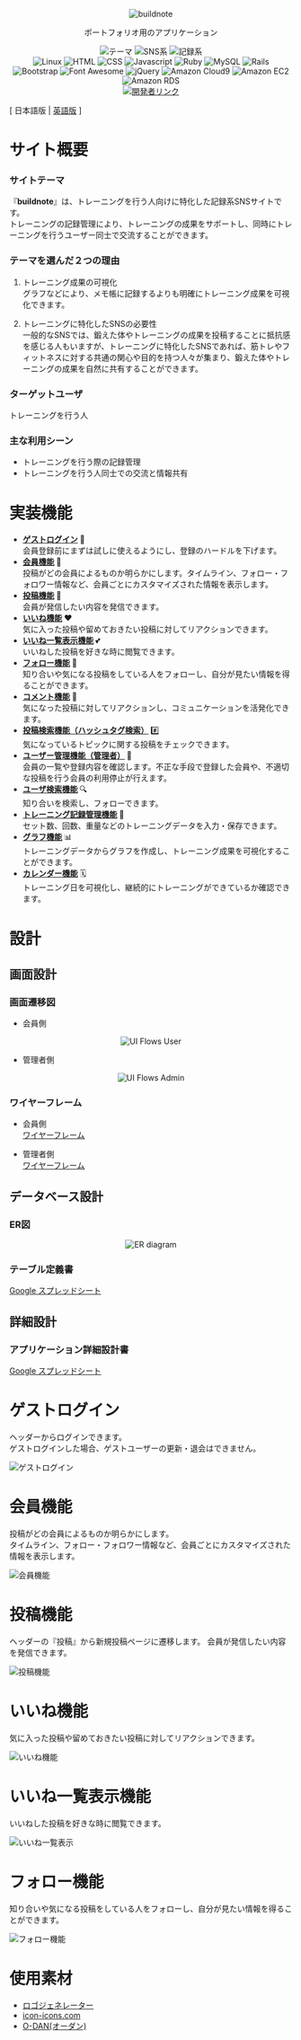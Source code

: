 <p align="center">
<img src="app/assets/images/buildnote/linkedin_banner_image_2.png" alt="buildnote">
</p>

<p align="center">
ポートフォリオ用のアプリケーション
</p>

<p align="center">
<img src="https://img.shields.io/badge/テーマ-ffd700" alt="テーマ">
<img src="https://img.shields.io/badge/SNS%E7%B3%BB-ffd700" alt="SNS系">
<img src="https://img.shields.io/badge/%E8%A8%98%E9%8C%B2%E7%B3%BB-ffd700" alt="記録系">
<br>
<img src="https://img.shields.io/badge/-Linux-6C6694.svg?logo=linux&style=flat" alt="Linux">
<img src="https://img.shields.io/badge/-HTML-333.svg?logo=html5&style=flat" alt="HTML">
<img src="https://img.shields.io/badge/-CSS-1572B6.svg?logo=css3&style=flat" alt="CSS">
<img src="https://img.shields.io/badge/Javascript-276DC3.svg?logo=javascript&style=flat" alt="Javascript">
<img src="https://img.shields.io/badge/-Ruby%203.1.2p20-CC342D.svg?logo=Ruby&style=flat" alt="Ruby">
<img src="https://img.shields.io/badge/-MySQL-4479A1.svg?logo=mysql&style=flat" alt="MySQL">
<img src="https://img.shields.io/badge/-Rails%206.1.4-CC0000.svg?logo=rubyonrails&style=flat" alt="Rails">
<img src="https://img.shields.io/badge/-Bootstrap-563D7C.svg?logo=bootstrap&style=flat" alt="Bootstrap">
<img src="https://img.shields.io/badge/-Font%20Awesome%205.15.4-fffafa.svg?logo=fontawesome&style=flat" alt="Font Awesome">
<img src="https://img.shields.io/badge/-jQuery%203.7.0-0769AD.svg?logo=jquery&style=flat" alt="jQuery">
<img src="https://img.shields.io/badge/Amazon%20Cloud9-blue" alt="Amazon Cloud9">
<img src="https://img.shields.io/badge/-Amazon%20EC2-ff4500.svg?logo=amazonec2&style=flat" alt="Amazon EC2">
<img src="https://img.shields.io/badge/-Amazon%20RDS-000080.svg?logo=amazonrds&style=flat" alt="Amazon RDS">
<br>
<a href="https://github.com/yusukeee811">
<img src="https://img.shields.io/badge/Created%20by-yusukeee811-blue?logo=github" alt="開発者リンク">
</a>
</p>

[ 日本語版 | [英語版](README-eng.md) ]
# サイト概要
### サイトテーマ
『<b>buildnote</b>』は、トレーニングを行う人向けに特化した記録系SNSサイトです。<br>
トレーニングの記録管理により、トレーニングの成果をサポートし、同時にトレーニングを行うユーザー同士で交流することができます。

### テーマを選んだ２つの理由
1. トレーニング成果の可視化<br>
  グラフなどにより、メモ帳に記録するよりも明確にトレーニング成果を可視化できます。<br>

2. トレーニングに特化したSNSの必要性<br>
  一般的なSNSでは、鍛えた体やトレーニングの成果を投稿することに抵抗感を感じる人もいますが、トレーニングに特化したSNSであれば、筋トレやフィットネスに対する共通の関心や目的を持つ人々が集まり、鍛えた体やトレーニングの成果を自然に共有することができます。

### ターゲットユーザ
トレーニングを行う人

### 主な利用シーン
- トレーニングを行う際の記録管理
- トレーニングを行う人同士での交流と情報共有

# 実装機能
- <b> [ゲストログイン](#ゲストログイン) </b> 🚪 <br> 会員登録前にまずは試しに使えるようにし、登録のハードルを下げます。
- <b> [会員機能](#会員機能) </b> 👥 <br> 投稿がどの会員によるものか明らかにします。タイムライン、フォロー・フォロワー情報など、会員ごとにカスタマイズされた情報を表示します。
- <b> [投稿機能](#投稿機能) </b> 📸 <br> 会員が発信したい内容を発信できます。
- <b> [いいね機能](#いいね機能) </b> ❤️ <br> 気に入った投稿や留めておきたい投稿に対してリアクションできます。
- <b> [いいね一覧表示機能](#いいね一覧表示機能) </b> 💕 <br> いいねした投稿を好きな時に閲覧できます。
- <b> [フォロー機能](#フォロー機能) </b> 🤝 <br> 知り合いや気になる投稿をしている人をフォローし、自分が見たい情報を得ることができます。
- <b> [コメント機能](#コメント機能) </b> 💬 <br> 気になった投稿に対してリアクションし、コミュニケーションを活発化できます。
- <b> [投稿検索機能（ハッシュタグ検索）](#投稿検索機能（ハッシュタグ検索）) </b> #️⃣ <br> 気になっているトピックに関する投稿をチェックできます。
- <b> [ユーザー管理機能（管理者）](#ユーザー管理機能（管理者）) </b> 👑 <br> 会員の一覧や登録内容を確認します。不正な手段で登録した会員や、不適切な投稿を行う会員の利用停止が行えます。
- <b> [ユーザ検索機能](#ユーザ検索機能) </b> 🔍 <br> 知り合いを検索し、フォローできます。
- <b> [トレーニング記録管理機能](#トレーニング記録管理機能) </b> 📝  <br> セット数、回数、重量などのトレーニングデータを入力・保存できます。
- <b> [グラフ機能](#グラフ機能) </b> 📊 <br> トレーニングデータからグラフを作成し、トレーニング成果を可視化することができます。
- <b> [カレンダー機能](#カレンダー機能) </b> 🗓️ <br> トレーニング日を可視化し、継続的にトレーニングができているか確認できます。

# 設計
## 画面設計
### 画面遷移図
- 会員側

<p align="center">
<img src="app/assets/images/UI_Flows/UIFlows_user.jpg" alt="UI Flows User">
</p>

- 管理者側

<p align="center">
<img src="app/assets/images/UI_Flows/UIFlows_admin.jpg" alt="UI Flows Admin">
</p>

### ワイヤーフレーム
- 会員側 <br>
[ワイヤーフレーム](app/assets/pdf/Wire_frame/wireframe_user.pdf)

- 管理者側 <br>
[ワイヤーフレーム](app/assets/pdf/Wire_frame/wireframe_admin.pdf)

## データベース設計
### ER図

<p align="center">
<img src="app/assets/images/ER_diagram/ER_diagram.jpg" alt="ER diagram">
</p>

### テーブル定義書
[Google スプレッドシート](https://docs.google.com/spreadsheets/d/1eoqDMm04hEqI0XbXiWhPfNqwQ6nZfI0DdmKXfF4AtBg/edit?usp=sharing)

## 詳細設計
### アプリケーション詳細設計書

[Google スプレッドシート](https://docs.google.com/spreadsheets/d/15XIUHg1zwqNAPrMz759BzxNL3kP_FmTqh-AW7rmOd30/edit?usp=sharing)

# ゲストログイン
ヘッダーからログインできます。 <br>
ゲストログインした場合、ゲストユーザーの更新・退会はできません。

![ゲストログイン]()

# 会員機能
投稿がどの会員によるものか明らかにします。<br>
タイムライン、フォロー・フォロワー情報など、会員ごとにカスタマイズされた情報を表示します。

![会員機能]()

# 投稿機能
ヘッダーの『投稿』から新規投稿ページに遷移します。
会員が発信したい内容を発信できます。

![投稿機能]()

# いいね機能
気に入った投稿や留めておきたい投稿に対してリアクションできます。

![いいね機能]()

# いいね一覧表示機能
いいねした投稿を好きな時に閲覧できます。

![いいね一覧表示]()

# フォロー機能
知り合いや気になる投稿をしている人をフォローし、自分が見たい情報を得ることができます。

![フォロー機能]()

# 使用素材
- [ロゴジェネレーター](https://www.shopify.com/jp/tools/logo-maker)
- [icon-icons.com](https://icon-icons.com/ja/)
- [O-DAN(オーダン)](https://o-dan.net/ja/)
